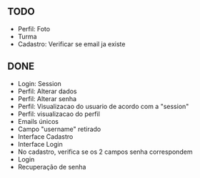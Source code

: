 TODO
-----------
- Perfil: Foto
- Turma
- Cadastro: Verificar se email ja existe

DONE
-----------
- Login: Session
- Perfil: Alterar dados
- Perfil: Alterar senha
- Perfil: Visualizacao do usuario de acordo com a "session"
- Perfil: visualizacao do perfil
- Emails únicos
- Campo "username" retirado
- Interface Cadastro
- Interface Login
- No cadastro, verifica se os 2 campos senha correspondem
- Login
- Recuperação de senha